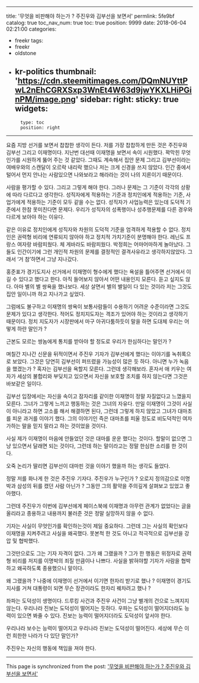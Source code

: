 
---
title: '무엇을 비판해야 하는가 ? 주진우와 김부선을 보면서'
permlink: 5fe9bf
catalog: true
toc_nav_num: true
toc: true
position: 9999
date: 2018-06-04 02:21:00
categories:
- freekr
tags:
- freekr
- oldstone
- kr-politics
thumbnail: 'https://cdn.steemitimages.com/DQmNUYttPwL2nEhCGRXSxp3WnEt4W63d9jwYKXLHiPGinPM/image.png'
sidebar:
    right:
        sticky: true
widgets:
    -
        type: toc
        position: right
---


요즘 지방 선거를 보면서 찹찹한 생각이 든다. 저를 가장 찹찹하게 만든 것은 주진우와 김부선 그리고 이재명이다. 지난번 대선때 이재명을 보면서 속이 시원했다. 꽉막힌 무엇인가를 시원하게 뚫어 주는 것 같았다. 그때도 계속해서 집안 문제 그리고 김부선이라는 여배우와의 스캔달이 오르락 내리락 했으나 저는 크게 신경을 쓰지 않았다. 인간 중에서 털어서 먼지 안나는 사람있으면 나와보라고 해라라는 것이 나의 지론이기 때문이다. 

사람을 평가할 수 있다. 그리고 그렇게 해야 한다. 그러나 문제는 그 기준이 각각의 상황에 따라 다르다고 생각한다. 성직자에게 적용하는 기준과 정치인에게 적용하는 기준, 사업가에게 적용하는 기준이 모두 같을 수는 없다. 성직자가 사업능력은 있는데 도덕적 기준에서 한참 못미친다면 문제다. 우리가 성직자의 성폭행이나 성추행문제를 다른 경우와 다르게 보아야 하는 이유다.

같은 이유로 정치인에게 성직자와 차원의 도덕적 기준을 엄격하게 적용할 수 없다. 정치인은 권력형 비리에 연류되지 않아야 하고 정치적 가치기준이 분명해야 한다. 레닌도 프랑스 여자랑 바람피웠다. 체 게바라도 바람피웠다. 박정희는 어마어마하게 놀아났다. 그들도 인간이기에 그런 개인적 차원의 문제를 결정적인 결격사유라고 생각하지않았다. 그래서 ‘거 참’하면서 그냥 지나갔다. 

홍준표가 경기도지사 선거에서 이재명이 형수에게 했다는 욕설을 틀어주면 선거에서 이길 수 있다고 했다고 한다. 아직 들어보지 않아서 어떤 내용인지 모른다. 듣고 싶지도 않다. 아마 별의 별 쌍욕을 했나보다. 세상 살면서 별의 별일이 다 있는 것이라 저는 그것도 집안 일이니까 하고 지나가고 싶었다.

그럼에도 불구하고 이재명의 쌍욕이 보통사람들이 수용하기 어려운 수준이라면 그것도 문제가 있다고 생각한다. 적어도 정치지도자는 격조가 있어야 하는 것이라고 생각하기 때문이다. 정치 지도자가 시장판에서 마구 아귀다툼하듯이 말을 하면 도대체 우리는 어떻게 하란 말인가 ? 

근본도 모르는 쌍놈에게 통치를 받아야 할 정도로 우리가 한심하다는 말인가 ?

며칠간 지나간 신문을 뒤적이면서 주진우 기자가 김부선에게 했다는 이야기를 녹취록으로 보았다. 그것은 당연히 김부선이 퍼뜨렸을 가능성이 많은 듯 하다. 아니면 누가 녹음을 했겠는가 ? 혹자는 김부선을 욕할지 모른다. 그런데 생각해보라. 혼자서 애 키우는 여자가 세상의 불합리와 부딪치고 있으면서 자신을 보호할 조치를 하지 않는다면 그것은 바보같은 일이다. 

김부선 입장에서는 자신을 속이고 잠자리를 같이한 이재명이 정말 자질없다고 느꼈을지 모른다. 그녀가 그렇게 느끼고 행동하는 것은 그녀의 자유다. 만일 이재명이 그것이 사실이 아니라고 하면 고소를 해서 해결하면 된다, 그런데 그렇게 하지 않았고 그녀가 대마초를 피운 과거를 이야기 했다. 그의 이야기인 즉은 대마초를 피울 정도로 비도덕적인 여자가하는 말을 믿지 말라고 하는 것이었을 것이다.

사실 제가 이재명이 마음에 안들었던 것은 대마를 운운 했다는 것이다. 할말이 없으면 그냥 있으면서 달래면 되는 것이다, 그런데 하는 말이라고는 정말 한심한 소리를 한 것이다. 

오죽 논리가 딸리면 김부선이 대마핀 것을 이야기 했을까 하는 생각도 들었다.

정말 저를 화나게 한 것은 주진우 기자다. 주진우가 누구인가 ? 오로지 정의감으로 이명박과 삼성의 뒤를 캤던 사람 아닌가 ? 그동안 그의 활약을 주의깊게 살펴보고 있었고 좋아했다.

그런데 주진우가 이번에 김부선에게 페이스북에 이재명과 아무런 관계가 없었다는 글을 올리라고 종용하고 내용까지 불러준 것은 정말 실망하지 않을 수 없다.

기자는 사실이 무엇인가를 확인하는것이 제일 중요하다. 그런데 그는 사실의 확인보다 이재명을 지켜주려고 사실을 왜곡했다. 못본척 한 것도 아니고 적극적으로 김부선을 강압 및 협박했다. 

그것만으로도 그는 기자 자격이 없다. 그가 왜 그랬을까 ? 그가 한 행동은 위정자로 권력형 비리를 저지를 이명박의 죄질 만큼이나 나쁘다. 사실을 밝혀야할 기자가 사람을 협박하고 왜곡하도록 종용했으니 말이다.

왜 그랬을까 ?
나중에 이재명이 선거에서 이기면 한자리 받기로 했나 ? 이재명이 경기도지사를 거쳐 대통령이 되면 무슨 장관이라도 한자리 꿰차려고 했나 ?

좌파는 도덕성이 생명이다. 드루킹 사건과 주진우 사건이 그냥 별개의 건으로 느껴지지 않는다. 우리나라 진보는 도덕성이 떨어지는 듯하다. 우파는 도덕성이 떨어지더라도 능력이 있으면 봐줄 수 있다. 진보는 능력이 떨어지더라도 도덕성이 앞서야 한다. 

우리나라 보수는 능력이 떨어지고 우리나라 진보는 도덕성이 떨어진다. 세상에 무슨 이런 희한한 나라가 다 있단 말인가?

주진우는 자신의 행동에 책임을 져야 한다.

- - -

This page is synchronized from the post: ['무엇을 비판해야 하는가 ? 주진우와 김부선을 보면서'](https://steemit.com/@oldstone/5fe9bf)
